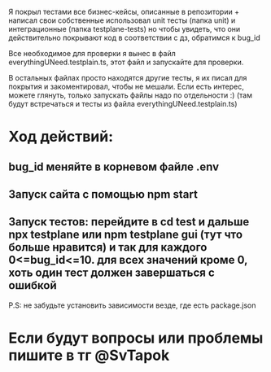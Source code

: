 Я покрыл тестами все бизнес-кейсы, описанные в репозитории + написал свои собственные 
использовал unit тесты (папка unit) и интеграционные (папка testplane-tests)
но чтобы увидеть,  что они действительно покрывают код в соответствии с дз, обратимся к bug_id

Все необходимое для проверки я вынес в файл everythingUNeed.testplain.ts, этот файл и запускайте для проверки.

В остальных файлах просто находятся другие тесты, я их писал для покрытия и закоментировал, чтобы не мешали.
Если есть интерес, можете глянуть, только запускать файлы надо по отдельности :) (там будут встречаться и тесты из файла everythingUNeed.testplain.ts) 

# Ход действий:
## bug_id меняйте в корневом файле .env
## Запуск сайта с помощью npm start
## Запуск тестов: перейдите в cd test и дальше npx testplane или npm testplane gui (тут что больше нравится) и так для каждого 0<=bug_id<=10. для всех значений кроме 0, хоть один тест должен завершаться с ошибкой

P.S: не забудьте установить зависимости везде, где есть package.json

# Если будут вопросы или проблемы пишите в тг @SvTapok
